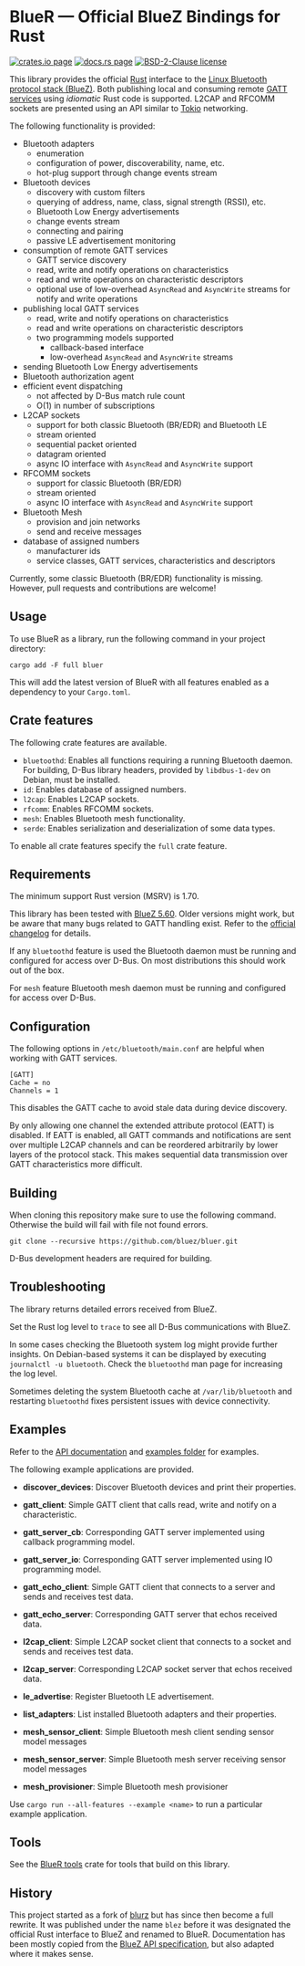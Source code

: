 BlueR — Official BlueZ Bindings for Rust
========================================

[![crates.io page](https://img.shields.io/crates/v/bluer)](https://crates.io/crates/bluer)
[![docs.rs page](https://docs.rs/bluer/badge.svg)](https://docs.rs/bluer)
[![BSD-2-Clause license](https://img.shields.io/crates/l/bluer)](https://raw.githubusercontent.com/bluez/bluer/master/LICENSE)

This library provides the official [Rust] interface to the [Linux Bluetooth protocol stack (BlueZ)].
Both publishing local and consuming remote [GATT services] using *idiomatic* Rust code is supported.
L2CAP and RFCOMM sockets are presented using an API similar to [Tokio] networking.

The following functionality is provided:

* Bluetooth adapters
    * enumeration
    * configuration of power, discoverability, name, etc.
    * hot-plug support through change events stream
* Bluetooth devices
    * discovery with custom filters
    * querying of address, name, class, signal strength (RSSI), etc.
    * Bluetooth Low Energy advertisements
    * change events stream
    * connecting and pairing
    * passive LE advertisement monitoring
* consumption of remote GATT services
    * GATT service discovery
    * read, write and notify operations on characteristics
    * read and write operations on characteristic descriptors
    * optional use of low-overhead `AsyncRead` and `AsyncWrite` streams for notify and write operations
* publishing local GATT services
    * read, write and notify operations on characteristics
    * read and write operations on characteristic descriptors
    * two programming models supported
        * callback-based interface
        * low-overhead `AsyncRead` and `AsyncWrite` streams
* sending Bluetooth Low Energy advertisements
* Bluetooth authorization agent
* efficient event dispatching
    * not affected by D-Bus match rule count
    * O(1) in number of subscriptions
* L2CAP sockets
    * support for both classic Bluetooth (BR/EDR) and Bluetooth LE
    * stream oriented
    * sequential packet oriented
    * datagram oriented
    * async IO interface with `AsyncRead` and `AsyncWrite` support
* RFCOMM sockets
    * support for classic Bluetooth (BR/EDR)
    * stream oriented
    * async IO interface with `AsyncRead` and `AsyncWrite` support
* Bluetooth Mesh
    * provision and join networks
    * send and receive messages
* database of assigned numbers
    * manufacturer ids
    * service classes, GATT services, characteristics and descriptors

Currently, some classic Bluetooth (BR/EDR) functionality is missing.
However, pull requests and contributions are welcome!

[Rust]: https://www.rust-lang.org/
[Linux Bluetooth protocol stack (BlueZ)]: http://www.bluez.org/
[GATT services]: https://www.oreilly.com/library/view/getting-started-with/9781491900550/ch04.html
[Tokio]: https://tokio.rs/

Usage
-----

To use BlueR as a library, run the following command in your project directory:

    cargo add -F full bluer

This will add the latest version of BlueR with all features enabled as a dependency to your `Cargo.toml`.

Crate features
--------------
The following crate features are available.

* `bluetoothd`: Enables all functions requiring a running Bluetooth daemon.
  For building, D-Bus library headers, provided by `libdbus-1-dev` on Debian, must be installed.
* `id`: Enables database of assigned numbers.
* `l2cap`: Enables L2CAP sockets.
* `rfcomm`: Enables RFCOMM sockets.
* `mesh`: Enables Bluetooth mesh functionality.
* `serde`: Enables serialization and deserialization of some data types.

To enable all crate features specify the `full` crate feature.

Requirements
------------

The minimum support Rust version (MSRV) is 1.70.

This library has been tested with [BlueZ 5.60].
Older versions might work, but be aware that many bugs related to GATT handling exist.
Refer to the [official changelog] for details.

If any `bluetoothd` feature is used the Bluetooth daemon must be running and configured for access over D-Bus.
On most distributions this should work out of the box.

For `mesh` feature Bluetooth mesh daemon must be running and configured for access over D-Bus.

[BlueZ 5.60]: http://www.bluez.org/release-of-bluez-5-60/
[official changelog]: https://github.com/bluez/bluez/blob/master/ChangeLog

Configuration
-------------

The following options in `/etc/bluetooth/main.conf` are helpful when working with GATT services.

    [GATT]
    Cache = no
    Channels = 1

This disables the GATT cache to avoid stale data during device discovery.

By only allowing one channel the extended attribute protocol (EATT) is disabled.
If EATT is enabled, all GATT commands and notifications are sent over multiple L2CAP channels and can be reordered arbitrarily by lower layers of the protocol stack.
This makes sequential data transmission over GATT characteristics more difficult.

Building
--------

When cloning this repository make sure to use the following command.
Otherwise the build will fail with file not found errors.

    git clone --recursive https://github.com/bluez/bluer.git

D-Bus development headers are required for building.

Troubleshooting
---------------

The library returns detailed errors received from BlueZ.

Set the Rust log level to `trace` to see all D-Bus communications with BlueZ.

In some cases checking the Bluetooth system log might provide further insights.
On Debian-based systems it can be displayed by executing `journalctl -u bluetooth`.
Check the `bluetoothd` man page for increasing the log level.

Sometimes deleting the system Bluetooth cache at `/var/lib/bluetooth` and restarting
`bluetoothd` fixes persistent issues with device connectivity.

Examples
--------
Refer to the [API documentation] and [examples folder] for examples.

The following example applications are provided.

  - **discover_devices**: Discover Bluetooth devices and print their properties.

  - **gatt_client**: Simple GATT client that calls read, write and notify on a characteristic.

  - **gatt_server_cb**: Corresponding GATT server implemented using callback programming model.

  - **gatt_server_io**: Corresponding GATT server implemented using IO programming model.

  - **gatt_echo_client**: Simple GATT client that connects to a server and sends and receives test data.

  - **gatt_echo_server**: Corresponding GATT server that echos received data.

  - **l2cap_client**: Simple L2CAP socket client that connects to a socket and sends and receives test data.

  - **l2cap_server**: Corresponding L2CAP socket server that echos received data.

  - **le_advertise**: Register Bluetooth LE advertisement.

  - **list_adapters**: List installed Bluetooth adapters and their properties.

  - **mesh_sensor_client**: Simple Bluetooth mesh client sending sensor model messages

  - **mesh_sensor_server**: Simple Bluetooth mesh server receiving sensor model messages

  - **mesh_provisioner**: Simple Bluetooth mesh provisioner

Use `cargo run --all-features --example <name>` to run a particular example application.

[API documentation]: https://docs.rs/bluer
[examples folder]: https://github.com/bluez/bluer/tree/master/bluer/examples

Tools
-----

See the [BlueR tools] crate for tools that build on this library.

[BlueR tools]: https://crates.io/crates/bluer-tools

History
-------

This project started as a fork of [blurz] but has since then become a full rewrite.
It was published under the name `blez` before it was designated the official Rust
interface to BlueZ and renamed to BlueR.
Documentation has been mostly copied from the [BlueZ API specification], but
also adapted where it makes sense.

[blurz]: https://github.com/szeged/blurz
[BlueZ API specification]: https://git.kernel.org/pub/scm/bluetooth/bluez.git/tree/doc/
